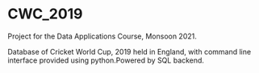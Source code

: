 # CWC_2019

Project for the Data Applications Course, Monsoon 2021.

Database of Cricket World Cup, 2019 held in England, with command line interface provided using python.Powered by SQL backend.